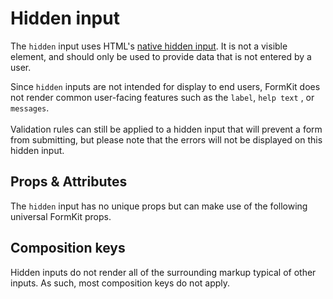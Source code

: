 # Hidden input

The `hidden` input uses HTML's [native hidden input](https://developer.mozilla.org/en-US/docs/Web/HTML/Element/input/hidden). It is not a visible element, and should only be used to provide data that is not entered by a user.

<example
name="Hidden input"
file="/_content/examples/hidden/hidden"
tabs="html,render"
langs="vue"></example>

<callout type="warning">
Since <code>hidden</code> inputs are not intended for display to end users, FormKit does not render common user-facing features such as the <code>label</code>, <code>help text</code> , or <code>messages</code>.<br><br>Validation rules can still be applied to a hidden input that will prevent a form from submitting, but please note that the errors will not be displayed on this hidden input.
</callout>

## Props & Attributes

The `hidden` input has no unique props but can make use of the following universal
FormKit props.

<reference-table :without="['help', 'label']">
</reference-table>

## Composition keys

Hidden inputs do not render all of the surrounding markup typical of other inputs. As such, most composition keys do not apply.

<reference-table type="compositionKeys" primary="composition-key" :without="['outer', 'wrapper', 'label', 'inner', 'help', 'messages', 'message']"></reference-table>
